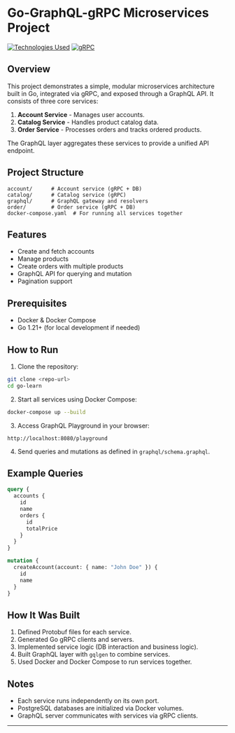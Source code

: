 # Go-GraphQL-gRPC Microservices Project



[![Technologies Used](https://skillicons.dev/icons?i=go,postgres,graphql,docker&theme=dark)](https://skillicons.dev)
[![gRPC](https://img.shields.io/badge/gRPC-009951?style=for-the-badge&logo=grpc&logoColor=white)](https://grpc.io)




## Overview

This project demonstrates a simple, modular microservices architecture built in Go, integrated via gRPC, and exposed through a GraphQL API. It consists of three core services:

1. **Account Service** - Manages user accounts.
2. **Catalog Service** - Handles product catalog data.
3. **Order Service** - Processes orders and tracks ordered products.

The GraphQL layer aggregates these services to provide a unified API endpoint.


## Project Structure

```
account/      # Account service (gRPC + DB)
catalog/      # Catalog service (gRPC)
graphql/      # GraphQL gateway and resolvers
order/        # Order service (gRPC + DB)
docker-compose.yaml  # For running all services together
```

## Features

* Create and fetch accounts
* Manage products
* Create orders with multiple products
* GraphQL API for querying and mutation
* Pagination support

## Prerequisites

* Docker & Docker Compose
* Go 1.21+ (for local development if needed)

## How to Run

1. Clone the repository:

```bash
git clone <repo-url>
cd go-learn
```

2. Start all services using Docker Compose:

```bash
docker-compose up --build
```

3. Access GraphQL Playground in your browser:

```
http://localhost:8080/playground
```

4. Send queries and mutations as defined in `graphql/schema.graphql`.

## Example Queries

```graphql
query {
  accounts {
    id
    name
    orders {
      id
      totalPrice
    }
  }
}
```

```graphql
mutation {
  createAccount(account: { name: "John Doe" }) {
    id
    name
  }
}
```

## How It Was Built

1. Defined Protobuf files for each service.
2. Generated Go gRPC clients and servers.
3. Implemented service logic (DB interaction and business logic).
4. Built GraphQL layer with `gqlgen` to combine services.
5. Used Docker and Docker Compose to run services together.

## Notes

* Each service runs independently on its own port.
* PostgreSQL databases are initialized via Docker volumes.
* GraphQL server communicates with services via gRPC clients.

---


